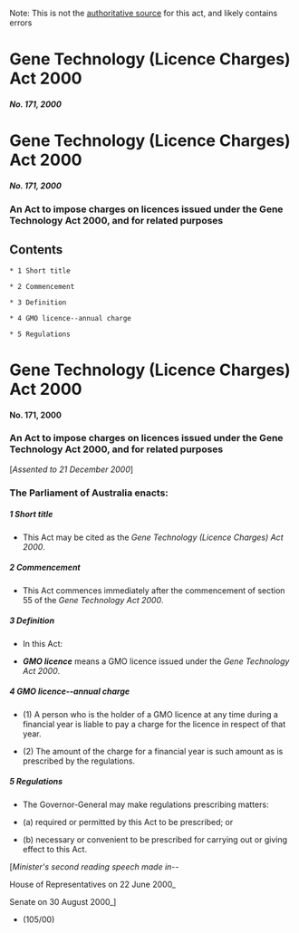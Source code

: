 Note: This is not the [authoritative source](https://www.comlaw.gov.au/Details/C2004C01163) for this act, and likely contains errors

# Gene Technology (Licence Charges) Act 2000

##### No. 171, 2000

# Gene Technology (Licence Charges) Act 2000

##### No. 171, 2000

### An Act to impose charges on licences issued under the Gene Technology Act 2000, and for related purposes

## Contents

    * 1 Short title 

    * 2 Commencement 

    * 3 Definition 

    * 4 GMO licence--annual charge 

    * 5 Regulations 

# Gene Technology (Licence Charges) Act 2000

#### No. 171, 2000

### An Act to impose charges on licences issued under the Gene Technology Act 2000, and for related purposes

[_Assented to 21 December 2000_]

### The Parliament of Australia enacts: 

##### 1  Short title

  * This Act may be cited as the _Gene Technology (Licence Charges) Act 2000_.

##### 2  Commencement

  * This Act commences immediately after the commencement of section 55 of the _Gene Technology Act 2000_.

##### 3  Definition

  * In this Act: 

  * **_GMO licence_** means a GMO licence issued under the _Gene Technology Act 2000_.

##### 4  GMO licence--annual charge

  * (1) A person who is the holder of a GMO licence at any time during a financial year is liable to pay a charge for the licence in respect of that year.

  * (2) The amount of the charge for a financial year is such amount as is prescribed by the regulations.

##### 5  Regulations

  * The Governor-General may make regulations prescribing matters:

   * (a) required or permitted by this Act to be prescribed; or

   * (b) necessary or convenient to be prescribed for carrying out or giving effect to this Act.

[_Minister's second reading speech made in--_

House of Representatives on 22 June 2000_

Senate on 30 August 2000_]

   * (105/00)

